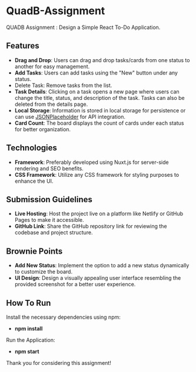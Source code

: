 # QuadB-Assignment
QUADB Assignment : Design a Simple React To-Do Application.



## Features

- **Drag and Drop**: Users can drag and drop tasks/cards from one status to another for easy management.
- **Add Tasks**: Users can add tasks using the "New" button under any status.
- Delete Task: Remove tasks from the list.
- **Task Details**: Clicking on a task opens a new page where users can change the title, status, and description of the task. Tasks can also be deleted from the details page.
- **Local Storage**: Information is stored in local storage for persistence or can use [JSONPlaceholder](https://jsonplaceholder.typicode.com/) for API integration.
- **Card Count**: The board displays the count of cards under each status for better organization.

## Technologies

- **Framework**: Preferably developed using Nuxt.js for server-side rendering and SEO benefits.
- **CSS Framework**: Utilize any CSS framework for styling purposes to enhance the UI.
  
## Submission Guidelines

- **Live Hosting**: Host the project live on a platform like Netlify or GitHub Pages to make it accessible.
- **GitHub Link**: Share the GitHub repository link for reviewing the codebase and project structure.

## Brownie Points

- **Add New Status**: Implement the option to add a new status dynamically to customize the board.
- **UI Design**: Design a visually appealing user interface resembling the provided screenshot for a better user experience.

## How To Run

Install the necessary dependencies using npm:
- **npm install**
  
Run the Application:
- **npm start**


Thank you for considering this assignment! 
